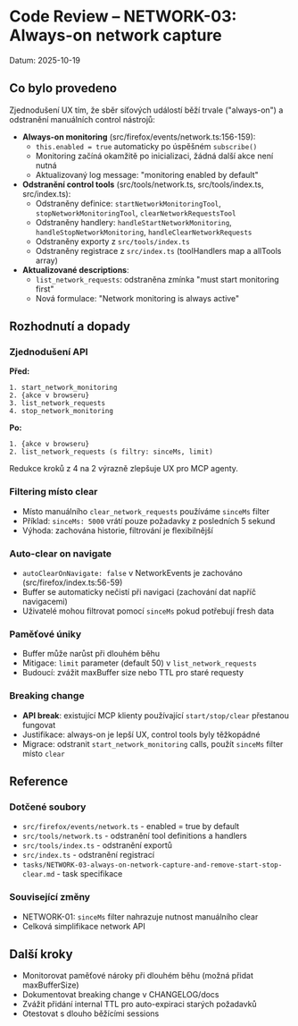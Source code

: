 # Code Review – NETWORK-03: Always-on network capture

Datum: 2025-10-19

## Co bylo provedeno

Zjednodušení UX tím, že sběr síťových událostí běží trvale ("always-on") a odstranění manuálních control nástrojů:

- **Always-on monitoring** (src/firefox/events/network.ts:156-159):
  - `this.enabled = true` automaticky po úspěšném `subscribe()`
  - Monitoring začíná okamžitě po inicializaci, žádná další akce není nutná
  - Aktualizovaný log message: "monitoring enabled by default"
- **Odstranění control tools** (src/tools/network.ts, src/tools/index.ts, src/index.ts):
  - Odstraněny definice: `startNetworkMonitoringTool`, `stopNetworkMonitoringTool`, `clearNetworkRequestsTool`
  - Odstraněny handlery: `handleStartNetworkMonitoring`, `handleStopNetworkMonitoring`, `handleClearNetworkRequests`
  - Odstraněny exporty z `src/tools/index.ts`
  - Odstraněny registrace z `src/index.ts` (toolHandlers map a allTools array)
- **Aktualizované descriptions**:
  - `list_network_requests`: odstraněna zmínka "must start monitoring first"
  - Nová formulace: "Network monitoring is always active"

## Rozhodnutí a dopady

### Zjednodušení API
**Před:**
```
1. start_network_monitoring
2. {akce v browseru}
3. list_network_requests
4. stop_network_monitoring
```

**Po:**
```
1. {akce v browseru}
2. list_network_requests (s filtry: sinceMs, limit)
```

Redukce kroků z 4 na 2 výrazně zlepšuje UX pro MCP agenty.

### Filtering místo clear
- Místo manuálního `clear_network_requests` používáme `sinceMs` filter
- Příklad: `sinceMs: 5000` vrátí pouze požadavky z posledních 5 sekund
- Výhoda: zachována historie, filtrování je flexibilnější

### Auto-clear on navigate
- `autoClearOnNavigate: false` v NetworkEvents je zachováno (src/firefox/index.ts:56-59)
- Buffer se automaticky nečistí při navigaci (zachování dat napříč navigacemi)
- Uživatelé mohou filtrovat pomocí `sinceMs` pokud potřebují fresh data

### Paměťové úniky
- Buffer může narůst při dlouhém běhu
- Mitigace: `limit` parameter (default 50) v `list_network_requests`
- Budoucí: zvážit maxBuffer size nebo TTL pro staré requesty

### Breaking change
- **API break**: existující MCP klienty používající `start/stop/clear` přestanou fungovat
- Justifikace: always-on je lepší UX, control tools byly těžkopádné
- Migrace: odstranit `start_network_monitoring` calls, použít `sinceMs` filter místo `clear`

## Reference

### Dotčené soubory
- `src/firefox/events/network.ts` - enabled = true by default
- `src/tools/network.ts` - odstranění tool definitions a handlers
- `src/tools/index.ts` - odstranění exportů
- `src/index.ts` - odstranění registrací
- `tasks/NETWORK-03-always-on-network-capture-and-remove-start-stop-clear.md` - task specifikace

### Související změny
- NETWORK-01: `sinceMs` filter nahrazuje nutnost manuálního clear
- Celková simplifikace network API

## Další kroky

- Monitorovat paměťové nároky při dlouhém běhu (možná přidat maxBufferSize)
- Dokumentovat breaking change v CHANGELOG/docs
- Zvážit přidání internal TTL pro auto-expiraci starých požadavků
- Otestovat s dlouho běžícími sessions
